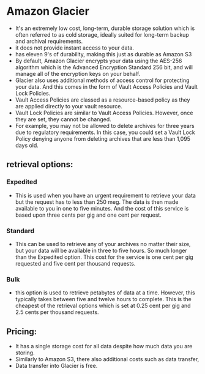# Amazon Glacier

- It's an extremely low cost, long-term, durable storage solution which is often referred to as cold storage, ideally suited for long-term backup and archival requirements.
- it does not provide instant access to your data. 
-  has eleven 9's of durability, making this just as durable as Amazon S3
- By default, Amazon Glacier encrypts your data using the AES-256 algorithm which is the Advanced Encryption Standard 256 bit, and will manage all of the encryption keys on your behalf.
- Glacier also uses additional methods of access control for protecting your data. And this comes in the form of Vault Access Policies and Vault Lock Policies.
- Vault Access Policies are classed as a resource-based policy as they are applied directly to your vault resource.
- Vault Lock Policies are similar to Vault Access Policies. However, once they are set, they cannot be changed.
- For example, you may not be allowed to delete archives for three years due to regulatory requirements. In this case, you could set a Vault Lock Policy denying anyone from deleting archives that are less than 1,095 days old. 

## retrieval options: 

### Expedited

- This is used when you have an urgent requirement to retrieve your data but the request has to less than 250 meg. The data is then made available to you in one to five minutes. And the cost of this service is based upon three cents per gig and one cent per request. 

### Standard

- This can be used to retrieve any of your archives no matter their size, but your data will be available in three to five hours. So much longer than the Expedited option. This cost for the service is one cent per gig requested and five cent per thousand requests.

### Bulk

- this option is used to retrieve petabytes of data at a time. However, this typically takes between five and twelve hours to complete. This is the cheapest of the retrieval options which is set at 0.25 cent per gig and 2.5 cents per thousand requests. 

## Pricing:

- It has a single storage cost for all data despite how much data you are storing. 
- Similarly to Amazon S3, there also additional costs such as data transfer,
- Data transfer into Glacier is free. 
